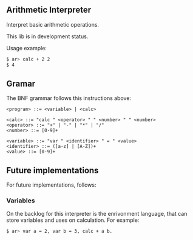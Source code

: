 ## Arithmetic Interpreter

Interpret basic arithmetic operations.

This lib is in development status.

Usage example:

```bash
$ ar> calc + 2 2 
$ 4
```

## Gramar
The BNF grammar follows this instructions above:

```
<program> ::= <variable> | <calc>

<calc> ::= "calc " <operator> " " <number> " " <number>
<operator> ::= "+" | "-" | "*" | "/"
<number> ::= [0-9]+

<variable> ::= "var " <identifier> " = " <value>
<identifier> ::= ([a-z] | [A-Z])+ 
<value> ::= [0-9]+
```

## Future implementations
For future implementations, follows:

### Variables
On the backlog for this interpreter is the enrivonment language, that can store variables and uses on calculation. For example:
```bash
$ ar> var a = 2, var b = 3, calc + a b.
```
